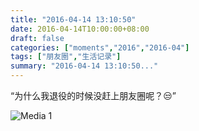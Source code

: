 ```yaml
---
title: "2016-04-14 13:10:50"
date: 2016-04-14T10:00:00+08:00
draft: false
categories: ["moments","2016","2016-04"]
tags: ["朋友圈","生活记录"]
summary: "2016-04-14 13:10:50..."
---
```


“为什么我退役的时候没赶上朋友圈呢？😒”

![Media 1](/Moments/photos/2016-04-14/201604141310500.jpg)

